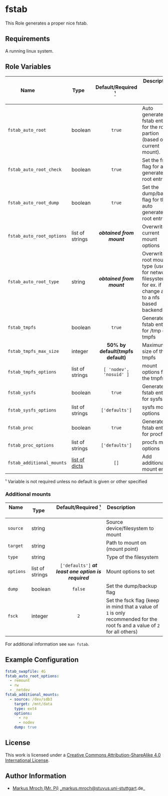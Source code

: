 # fstab

This Role generates a proper nice fstab.


## Requirements

A running linux system.


## Role Variables

| Name                      | Type                                | Default/Required [¹](#__required)   | Description                                                                                                      |
|---------------------------|-------------------------------------|:-----------------------------------:|------------------------------------------------------------------------------------------------------------------|
| `fstab_auto_root`         | boolean                             |                `true`               | Auto generate a fstab entry for the root partion (based on current mount).                                       |
| `fstab_auto_root_check`   | boolean                             |                `true`               | Set the fsck flag for auto generated root entry                                                                  |
| `fstab_auto_root_dump`    | boolean                             |                `true`               | Set the dump/backup flag for the auto generated root entry                                                       |
| `fstab_auto_root_options` | list of strings                     |      ___obtained from mount___      | Overwrite the current mount options                                                                              |
| `fstab_auto_root_type`    | string                              |      ___obtained from mount___      | Overwrites root mount type (useful for network filesystems, for ex. if you change a cifs to a nfs based backend) |
| `fstab_tmpfs`             | boolean                             |                `true`               | Generate a fstab entry for /tmp on a tmpfs                                                                       |
| `fstab_tmpfs_max_size`    | integer                             |  **50% by default(tmpfs default)**  | Maximum size of the tmpfs                                                                                        |
| `fstab_tmpfs_options`     | list of strings                     |       `[ 'nodev', 'nosuid' ]`       | mount options for the tmpfs                                                                                      |
| `fstab_sysfs`             | boolean                             |                `true`               | Generate a fstab entry for sysfs                                                                                 |
| `fstab_sysfs_options`     | list of strings                     |            `['defaults']`           | sysfs mount options                                                                                              |
| `fstab_proc`              | boolean                             |                `true`               | Generate a fstab entry for procfs                                                                                |
| `fstab_proc_options`      | list of strings                     |            `['defaults']`           | procfs mount options                                                                                             |
| `fstab_additional_mounts` | [list of dicts](#additional-mounts) |                 `[]`                | Add additional mount entries                                                                                     |

<a id="__required">¹</a> Variable is not required unless no default is given or other specified


### Additional mounts
| Name               | Type            |          Default/Required [¹](#__required)           | Description                                                                                                                |
|--------------------|-----------------|:----------------------------------------------------:|----------------------------------------------------------------------------------------------------------------------------|
| `source`           | string          |                                                      | Source device/filesystem to mount                                                                                          |
| `target`           | string          |                                                      | Path to mount on (mount point)                                                                                             |
| `type`             | string          |                                                      | Type of the filesystem                                                                                                     |
| `options`          | list of strings | `['defaults']` ___at least one option is required___ | Mount options to set                                                                                                       |
| `dump`             | boolean         |                        `false`                       | Set the dump/backup flag                                                                                                   |
| `fsck`             | integer         |                          `2`                         | Set the fsck flag (keep in mind that a value of `1` is only recommended for the root fs and a value of `2` for all others) |

For additional information see `man fstab`.


## Example Configuration

```yml
fstab_swapfile: 4G
fstab_auto_root_options:
  - remount
  - rw
  - _netdev
fstab_additional_mounts:
  - source: /dev/sdb3
    target: /mnt/data
    type: ext4
    options:
      - ro
      - nodev
    dump: true
```

## License

This work is licensed under a [Creative Commons Attribution-ShareAlike 4.0 International License](https://creativecommons.org/licenses/by-sa/4.0/).


## Author Information

- [Markus Mroch (Mr. Pi)](https://github.com/Mr-Pi) _markus.mroch@stuvus.uni-stuttgart.de_
